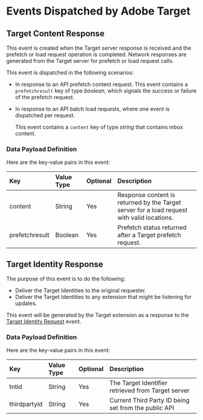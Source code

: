 # Events Dispatched by Adobe Target

## Target Content Response

This event is created when the Target server response is received and the prefetch or load request operation is completed. Network responses are generated from the Target server for prefetch or load request calls.

This event is dispatched in the following scenarios:

* In response to an API prefetch content request.   This event contains a `prefetchresult` key of type _boolean_, which signals the success or failure of the prefetch request.
* In response to an API batch load requests, where one event is dispatched per request.

  This event contains a `content` key of type _string_ that contains mbox content.

### Data Payload Definition

Here are the key-value pairs in this event:

| **Key** | **Value Type** | **Optional** | **Description** |
| :--- | :--- | :--- | :--- |
| content | String | Yes | Response content is returned by the Target server for a load request with valid locations. |
| prefetchresult | Boolean | Yes | Prefetch status returned after a Target prefetch request. |

## Target Identity Response

The purpose of this event is to do the following:

* Deliver the Target Identities to the original requester.
* Deliver the Target Identities to any extension that might be listening for updates.

This event will be generated by the Target extension as a response to the [Target Identity Request](events-dispatched-by-adobe-target.md) event.

### Data Payload Definition

Here are the key-value pairs in this event:

| **Key** | **Value Type** | **Optional** | **Description** |
| :--- | :--- | :--- | :--- |
| tntid | String | Yes | The Target Identifier retrieved from Target server |
| thirdpartyid | String | Yes | Current Third Party ID being set from the public API |

